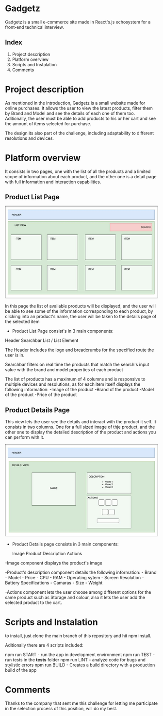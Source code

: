 # Gadgetz   

Gadgetz is a small e-commerce site made in React's.js echosystem for a front-end technical interview. 

## Index

1. Project description
2. Platform overview
3. Scripts and Instalation
4. Comments

# Project description

 As mentioned in the introduction, Gadgetz is a small website made for online purchases. It allows the user to view the latest products, filter them by Brand and Model and see the details of each one of them too. Aditionally, the user must be able to add products to his or her cart and see the amount of items selected for purchase.

  The design its also part of the challenge, including adaptability to different resolutions and devices. 


# Platform overview 

It consists in two pages, one with the list of all the products and a limited scope of information about each product, and the other one is a detail page with full information and interaction capabilities.

## Product List Page
![Screenshot](./screenshots/PLP.jpeg)

In this page the list of available products will be displayed, and the user will be able to see some of the information corresponding to each product, by clicking into an product's name, the user will be taken to the details page of the selected item

- Product List Page consist's in 3 main components:

Header
Searchbar
List / List Element


The Header includes the logo and breadcrumbs for the specified route the user is in.

Searchbar filters on real time the products that match the search's input value with the brand and model properties of each product

The list of products has a maximum of 4 columns and is responsive to multiple devices and resolutions, as for each item itself displays the following information:
    -Image of the product
    -Brand of the product
    -Model of the product
    -Price of the product

## Product Details Page

 This view lets the user see the details and interact with the product it self.
 It consists in two columns. 
 One for a full sized image of thje product, and the other one to display the detailed description of the product and actions you can perform with it. 

![Screenshot](./screenshots/PDP.jpeg)

- Product Details page consists in 3 main components:

    Image
    Product Description
    Actions

-Image component displays the product's image

-Product's description component details the following information:
    - Brand
    - Model
    - Price
    - CPU
    - RAM
    - Operating sytem
    - Screen Resolution
    - Battery Specifications
    - Camaras
    - Size
    - Weight

-Actions component lets the user choose among different options for the same product such as Storage and colour, also it lets the user add the selected product to the cart.





# Scripts and Instalation

to install, just clone the main branch of this repository and hit npm install.

 Aditionally there are 4 scripts included:

npm run START - run the app in development environment
npm run TEST  - run tests in the __tests__ folder
npm run LINT  - analyze code for bugs and stylistic errors
npm run BUILD - Creates a build directory with a production build of the app


# Comments

 Thanks to the company that sent me this challenge for letting me participate in the selection process of this position, will do my best.



